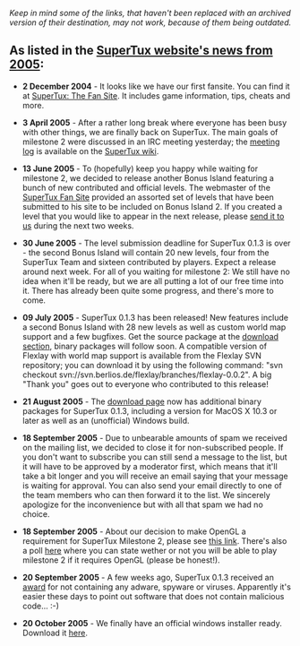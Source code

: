 *Keep in mind some of the links, that haven't been replaced with an archived version of their destination, may not work, because of them being outdated.*

## As listed in the [SuperTux website's news from 2005](https://supertux-community.github.io/supertux-website-2005-2006/news.html):

* **2 December 2004** - It looks like we have our first fansite. You can find it at [SuperTux: The Fan Site](https://web.archive.org/web/20041214101221/http://cd.bromley.ac.uk/supertux/). It includes game information, tips, cheats and more.

* **3 April 2005** - After a rather long break where everyone has been busy with other things, we are finally back on SuperTux. The main goals of milestone 2 were discussed in an IRC meeting yesterday; the [meeting log](http://supertux-community.github.io/supertux-website-2005-2006/wiki/index.php/Meeting_log_(2005-04-02)) is available on the [SuperTux wiki](http://supertux-community.github.io/supertux-website-2005-2006/wiki/).

* **13 June 2005** - To (hopefully) keep you happy while waiting for milestone 2, we decided to release another Bonus Island featuring a bunch of new contributed and official levels. The webmaster of the [SuperTux Fan Site](https://web.archive.org/web/20050619074613/http://cd.bromley.ac.uk/supertux/) provided an assorted set of levels that have been submitted to his site to be included on Bonus Island 2. If you created a level that you would like to appear in the next release, please [send it to us](mailto:supertux-devel@berlios.de) during the next two weeks.

* **30 June 2005** - The level submission deadline for SuperTux 0.1.3 is over - the second Bonus Island will contain 20 new levels, four from the SuperTux Team and sixteen contributed by players. Expect a release around next week. For all of you waiting for milestone 2: We still have no idea when it'll be ready, but we are all putting a lot of our free time into it. There has already been quite some progress, and there's more to come.

* **09 July 2005** - SuperTux 0.1.3 has been released! New features include a second Bonus Island with 28 new levels as well as custom world map support and a few bugfixes. Get the source package at the [download section](https://supertux-community.github.io/supertux-website-2005-2006/wiki/index.php/Download/Installation/), binary packages will follow soon. A compatible version of Flexlay with world map support is available from the Flexlay SVN repository; you can download it by using the following command: "svn checkout svn://svn.berlios.de/flexlay/branches/flexlay-0.0.2". A big "Thank you" goes out to everyone who contributed to this release!

* **21 August 2005** - The [download page](http://supertux-community.github.io/supertux-website-2005-2006/wiki/index.php/Download/Installation) now has additional binary packages for SuperTux 0.1.3, including a version for MacOS X 10.3 or later as well as an (unofficial) Windows build.

* **18 September 2005** - Due to unbearable amounts of spam we received on the mailing list, we decided to close it for non-subscribed people. If you don't want to subscribe you can still send a message to the list, but it will have to be approved by a moderator first, which means that it'll take a bit longer and you will receive an email saying that your message is waiting for approval. You can also send your email directly to one of the team members who can then forward it to the list. We sincerely apologize for the inconvenience but with all that spam we had no choice.

* **18 September 2005** - About our decision to make OpenGL a requirement for SuperTux Milestone 2, please see [this link](http://cd.bromley.ac.uk/supertux/forums/viewtopic.php?id=106). There's also a poll [here](https://web.archive.org/web/20060503110419/http://home.arcor.de/firefrog/su1.html) where you can state wether or not you will be able to play milestone 2 if it requires OpenGL (please be honest!).

* **20 September 2005** - A few weeks ago, SuperTux 0.1.3 received an [award](https://web.archive.org/web/20060620052112/http://mac.softpedia.com/progClean/SuperTux-Clean-9049.html) for not containing any adware, spyware or viruses. Apparently it's easier these days to point out software that does not contain malicious code... :-)

* **20 October 2005** - We finally have an official windows installer ready. Download it [here](http://download.berlios.de/supertux/supertux-0.1.3-setup.exe).
